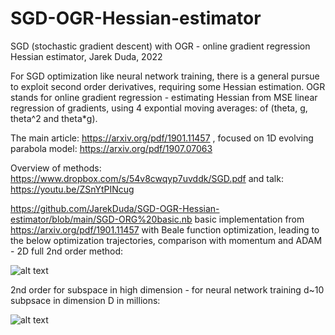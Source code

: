 # SGD-OGR-Hessian-estimator
SGD (stochastic gradient descent) with OGR - online gradient regression Hessian estimator, Jarek Duda, 2022

For SGD optimization like neural network training, there is a general pursue to exploit second order derivatives, requiring some Hessian estimation. OGR stands for online gradient regression - estimating Hessian from MSE linear regression of gradients, using 4 expontial moving averages: of (theta, g, theta^2 and theta*g). 

The main article: https://arxiv.org/pdf/1901.11457 , focused on 1D evolving parabola model: https://arxiv.org/pdf/1907.07063

Overview of methods: https://www.dropbox.com/s/54v8cwqyp7uvddk/SGD.pdf and talk: https://youtu.be/ZSnYtPINcug

https://github.com/JarekDuda/SGD-OGR-Hessian-estimator/blob/main/SGD-ORG%20basic.nb basic implementation from https://arxiv.org/pdf/1901.11457 with Beale function optimization, leading to the below optimization trajectories, comparison with momentum and ADAM - 2D full 2nd order method:

![alt text](https://github.com/JarekDuda/SGD-OGR-Hessian-estimator/blob/main/OGR%20beale.png)

2nd order for subspace in high dimension - for neural network training d~10 subpsace in dimension D in millions:

![alt text](https://github.com/JarekDuda/SGD-OGR-Hessian-estimator/blob/main/dsOGRtc.png)
